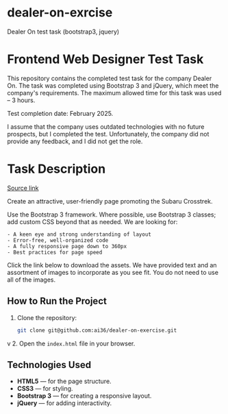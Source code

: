# dealer-on-exrcise
Dealer On test task (bootstrap3, jquery)

# Frontend Web Designer Test Task

This repository contains the completed test task for the company Dealer On. The task was completed using Bootstrap 3 and jQuery, which meet the company's requirements. The maximum allowed time for this task was used – 3 hours.

Test completion date: February 2025.

I assume that the company uses outdated technologies with no future prospects, but I completed the test. Unfortunately, the company did not provide any feedback, and I did not get the role.

# Task Description

[Source link](https://solutions.dealeron.com/design-contractor.html)

Create an attractive, user-friendly page promoting the Subaru Crosstrek.

Use the Bootstrap 3 framework. Where possible, use Bootstrap 3 classes; add custom CSS beyond that as needed.
We are looking for:

    - A keen eye and strong understanding of layout
    - Error-free, well-organized code
    - A fully responsive page down to 360px
    - Best practices for page speed

Click the link below to download the assets. We have provided text and an assortment of images to incorporate as you see fit. You do not need to use all of the images.

## How to Run the Project
1. Clone the repository:

    ```bash
    git clone git@github.com:ai36/dealer-on-exercise.git
    ```
v
2. Open the `index.html` file in your browser.

## Technologies Used
- **HTML5** — for the page structure.
- **CSS3** — for styling.
- **Bootstrap 3** — for creating a responsive layout.
- **jQuery** — for adding interactivity.
